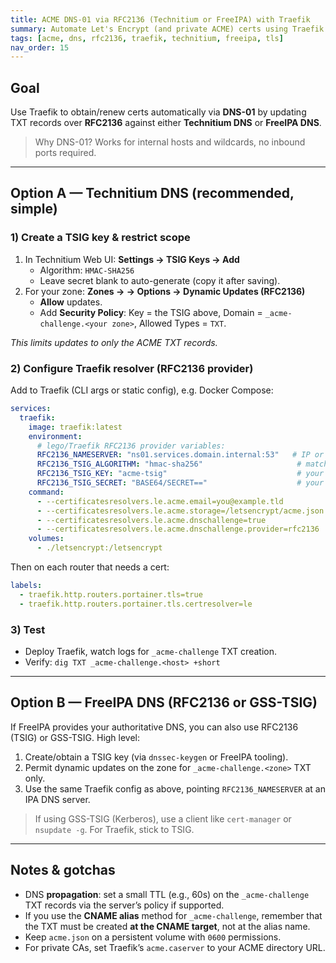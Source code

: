 ```yaml
---
title: ACME DNS-01 via RFC2136 (Technitium or FreeIPA) with Traefik
summary: Automate Let's Encrypt (and private ACME) certs using Traefik + DNS-01; updates DNS with RFC2136 to Technitium or FreeIPA.
tags: [acme, dns, rfc2136, traefik, technitium, freeipa, tls]
nav_order: 15
---
```


## Goal
Use Traefik to obtain/renew certs automatically via **DNS-01** by updating TXT records over **RFC2136** against either **Technitium DNS** or **FreeIPA DNS**.

> Why DNS-01? Works for internal hosts and wildcards, no inbound ports required.

---

## Option A — Technitium DNS (recommended, simple)

### 1) Create a TSIG key & restrict scope
1. In Technitium Web UI: **Settings → TSIG Keys → Add**  
   - Algorithm: `HMAC-SHA256`  
   - Leave secret blank to auto-generate (copy it after saving).
2. For your zone: **Zones → <zone> → Options → Dynamic Updates (RFC2136)**  
   - **Allow** updates.  
   - Add **Security Policy**: Key = the TSIG above, Domain = `_acme-challenge.<your zone>`, Allowed Types = `TXT`.

_This limits updates to only the ACME TXT records._

### 2) Configure Traefik resolver (RFC2136 provider)
Add to Traefik (CLI args or static config), e.g. Docker Compose:

```yaml
services:
  traefik:
    image: traefik:latest
    environment:
      # lego/Traefik RFC2136 provider variables:
      RFC2136_NAMESERVER: "ns01.services.domain.internal:53"   # IP or host:port of Technitium
      RFC2136_TSIG_ALGORITHM: "hmac-sha256"                     # match Technitium
      RFC2136_TSIG_KEY: "acme-tsig"                             # your TSIG key name
      RFC2136_TSIG_SECRET: "BASE64/SECRET=="                    # your TSIG secret
    command:
      - --certificatesresolvers.le.acme.email=you@example.tld
      - --certificatesresolvers.le.acme.storage=/letsencrypt/acme.json
      - --certificatesresolvers.le.acme.dnschallenge=true
      - --certificatesresolvers.le.acme.dnschallenge.provider=rfc2136
    volumes:
      - ./letsencrypt:/letsencrypt
```

Then on each router that needs a cert:
```yaml
labels:
  - traefik.http.routers.portainer.tls=true
  - traefik.http.routers.portainer.tls.certresolver=le
```

### 3) Test
- Deploy Traefik, watch logs for `_acme-challenge` TXT creation.  
- Verify: `dig TXT _acme-challenge.<host> +short`

---

## Option B — FreeIPA DNS (RFC2136 or GSS-TSIG)

If FreeIPA provides your authoritative DNS, you can also use RFC2136 (TSIG) or GSS-TSIG. High level:
1. Create/obtain a TSIG key (via `dnssec-keygen` or FreeIPA tooling).  
2. Permit dynamic updates on the zone for `_acme-challenge.<zone>` TXT only.  
3. Use the same Traefik config as above, pointing `RFC2136_NAMESERVER` at an IPA DNS server.

> If using GSS-TSIG (Kerberos), use a client like `cert-manager` or `nsupdate -g`. For Traefik, stick to TSIG.

---

## Notes & gotchas
- DNS **propagation**: set a small TTL (e.g., 60s) on the `_acme-challenge` TXT records via the server’s policy if supported.
- If you use the **CNAME alias** method for `_acme-challenge`, remember that the TXT must be created **at the CNAME target**, not at the alias name.
- Keep `acme.json` on a persistent volume with `0600` permissions.
- For private CAs, set Traefik’s `acme.caserver` to your ACME directory URL.
